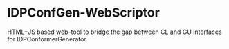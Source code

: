 # IDPConfGen-WebScriptor
HTML+JS based web-tool to bridge the gap between CL and GU interfaces for IDPConformerGenerator.
